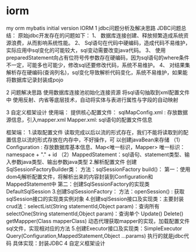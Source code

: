 # iorm
my orm mybatis initial version
IORM
1 jdbc问题分析及解决思路
JDBC问题总结： 
原始jdbc开发存在的问题如下： 
1、 数据库连接创建、释放频繁造成系统资源浪费，从而影响系统性能。 
2、 Sql语句在代码中硬编码，造成代码不易维护，实际应用中sql变化的可能较⼤，sql变动需要改变java代码。 
3、 使用preparedStatement向占有位符号传参数存在硬编码，因为sql语句的where条件不一定，可能多也可能少，修改sql还要修改代码，系统不易维护。 
4、 对结果集解析存在硬编码(查询列名)，sql变化导致解析代码变化，系统不易维护，如果能将数据库记录封装成pojo

2 问题解决思路 
使用数据库连接池初始化连接资源 
将sql语句抽取到xml配置文件中 
使用反射、内省等底层技术，自动将实体与表进行属性与字段的自动映射

3 自定义框架设计 
使用端： 
提供核心配置文件： 
sqlMapConfig.xml : 存放数据源信息，引入mapper.xml 
Mapper.xml: sql语句的配置文件信息

框架端： 
1.读取配置文件 
读取完成以后以流的形式存在，我们不能将读取到的配置信息以流的形式存放在内存中，不好操作，可 
以创建javaBean来存储 
（1）Configuration : 存放数据库基本信息、Map<唯一标识，Mapper> 唯一标识：namespace + "." + id 
（2）MappedStatement：sql语句、statement类型、输⼊参数java类型、输出参数java类型
2.解析配置文件 
创建SqlSessionFactoryBuilder类： 
方法：sqlSessionFactory build()： 
第一：使用dom4j解析配置⽂件，将解析出来的内容封装到Configuration和MappedStatement中 
第二：创建SqlSessionFactory的实现类DefaultSqlSession 
3.创建SqlSessionFactory： 
方法：openSession() : 获取sqlSession接⼝的实现类实例对象 
4.创建sqlSession接⼝及实现类：主要封装crud法：selectList(String statementId,Object param)：查询所有 
selectOne(String statementId,Object param)：查询单个
Update()
Delete()
getMappper(Class<T> mapperClass) 动态代理获取mapper的实现，加载配置文件sql文件，实现相对应的方法
5.创建Executor接口及实现类：SimpleExecutor
Query(Configuration,MappedStatement,Object ...params) 执行的就是jdbc代码
具体实现：封装JDBC
4 自定义框架设计

